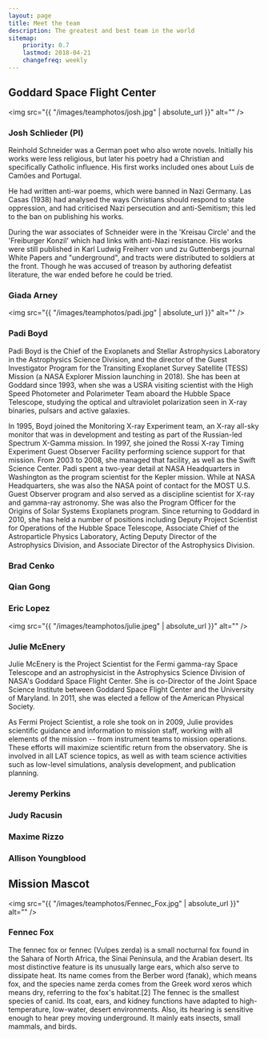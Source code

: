 ```yaml
---
layout: page
title: Meet the team
description: The greatest and best team in the world
sitemap:
    priority: 0.7
    lastmod: 2018-04-21
    changefreq: weekly
---
```

## Goddard Space Flight Center

<span class="image right"><img src="{{ "/images/teamphotos/josh.jpg" | absolute_url }}" alt="" /></span>
### Josh Schlieder (PI)
Reinhold Schneider was a German poet who also wrote novels. Initially his works were less religious, but later his poetry had a Christian and specifically Catholic influence. His first works included ones about Luís de Camões and Portugal.

He had written anti-war poems, which were banned in Nazi Germany. Las Casas (1938) had analysed the ways Christians should respond to state oppression, and had criticised Nazi persecution and anti-Semitism; this led to the ban on publishing his works.

During the war associates of Schneider were in the 'Kreisau Circle' and the 'Freiburger Konzil' which had links with anti-Nazi resistance. His works were still published in Karl Ludwig Freiherr von und zu Guttenbergs journal White Papers and "underground", and tracts were distributed to soldiers at the front. Though he was accused of treason by authoring defeatist literature, the war ended before he could be tried.

### Giada Arney

<span class="image right"><img src="{{ "/images/teamphotos/padi.jpg" | absolute_url }}" alt="" /></span>
### Padi Boyd
Padi Boyd is the Chief of the Exoplanets and Stellar Astrophysics Laboratory in the Astrophysics Science Division, and the director of the Guest Investigator Program for the Transiting Exoplanet Survey Satellite (TESS) Mission (a NASA Explorer Mission launching in 2018). She has been at Goddard since 1993, when she was a USRA visiting scientist with the High Speed Photometer and Polarimeter Team aboard the Hubble Space Telescope, studying the optical and ultraviolet polarization seen in X-ray binaries, pulsars and active galaxies.

In 1995, Boyd joined the Monitoring X-ray Experiment team, an X-ray all-sky monitor that was in development and testing as part of the Russian-led Spectrum X-Gamma mission. In 1997, she joined the Rossi X-ray Timing Experiment Guest Observer Facility performing science support for that mission. From 2003 to 2008, she managed that facility, as well as the Swift Science Center. Padi spent a two-year detail at NASA Headquarters in Washington as the program scientist for the Kepler mission. While at NASA Headquarters, she was also the NASA point of contact for the MOST U.S. Guest Observer program and also served as a discipline scientist for X-ray and gamma-ray astronomy. She was also the Program Officer for the Origins of Solar Systems Exoplanets program. Since returning to Goddard in 2010, she has held a number of positions including Deputy Project Scientist for Operations of the Hubble Space Telescope, Associate Chief of the Astroparticle Physics Laboratory, Acting Deputy Director of the Astrophysics Division, and Associate Director of the Astrophysics Division.

### Brad Cenko

### Qian Gong

### Eric Lopez

<span class="image right"><img src="{{ "/images/teamphotos/julie.jpeg" | absolute_url }}" alt="" /></span>
### Julie McEnery
​Julie McEnery is the Project Scientist for the Fermi gamma-ray Space Telescope and an astrophysicist in the Astrophysics Science Division of NASA's Goddard Space Flight Center. She is co-Director of the Joint Space Science Institute between Goddard Space Flight Center and the University of Maryland. In 2011, she was elected a fellow of the American Physical Society.

As Fermi Project Scientist, a role she took on in 2009, Julie provides scientific guidance and information to mission staff, working with all elements of the mission -- from instrument teams to mission operations. These efforts will maximize scientific return from the observatory. She is involved in all LAT science topics, as well as with team science activities such as low-level simulations, analysis development, and publication planning.

### Jeremy Perkins

### Judy Racusin

### Maxime Rizzo

### Allison Youngblood







## Mission Mascot
<span class="image left"><img src="{{ "/images/teamphotos/Fennec_Fox.jpg" | absolute_url }}" alt="" /></span>
### Fennec Fox 
The fennec fox or fennec (Vulpes zerda) is a small nocturnal fox found in the Sahara of North Africa, the Sinai Peninsula, and the Arabian desert. Its most distinctive feature is its unusually large ears, which also serve to dissipate heat. Its name comes from the Berber word (fanak), which means fox, and the species name zerda comes from the Greek word xeros which means dry, referring to the fox's habitat.[2] The fennec is the smallest species of canid. Its coat, ears, and kidney functions have adapted to high-temperature, low-water, desert environments. Also, its hearing is sensitive enough to hear prey moving underground. It mainly eats insects, small mammals, and birds.

<!-- <span class="image left"><img src="{{ "/images/pic05.jpg" | absolute_url }}" alt="" /></span>
### Deputy Principal Investigator -->

